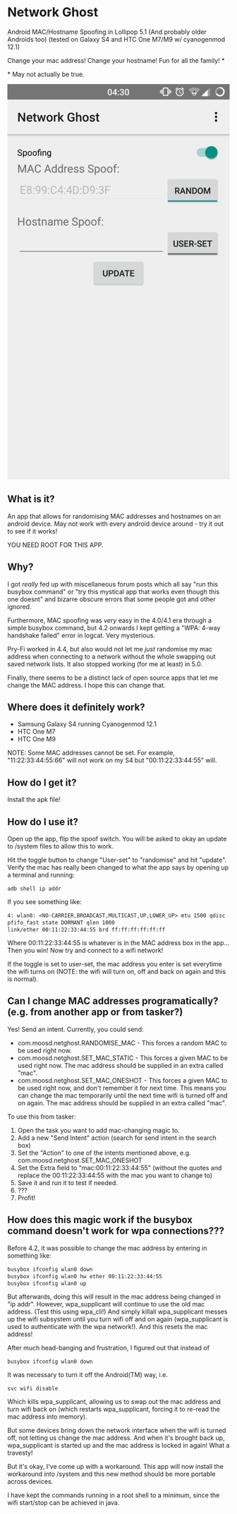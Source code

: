 # Network Ghost

Android MAC/Hostname Spoofing in Lollipop 5.1 (And probably older Androids too) (tested on Galaxy S4 and HTC One M7/M9 w/ cyanogenmod 12.1)

Change your mac address! Change your hostname! Fun for all the family! *

\* May not actually be true.

![Screenshot](screenshots/screenshot.png)

## What is it?
An app that allows for randomising MAC addresses and hostnames on an android device. May not work with every android device around - try it out to see if it works!

YOU NEED ROOT FOR THIS APP.

## Why?
I got *really* fed up with miscellaneous forum posts which all say "run this busybox command" or "try this mystical app that works even though this one doesnt" and bizarre obscure errors that some people got and other ignored.

Furthermore, MAC spoofing was *very* easy in the 4.0/4.1 era through a simple busybox command, but 4.2 onwards I kept getting a "WPA: 4-way handshake failed" error in logcat. Very mysterious.

Pry-Fi worked in 4.4, but also would not let me *just* randomise my mac address when connecting to a network without the whole swapping out saved network lists. It also stopped working (for me at least) in 5.0.

Finally, there seems to be a distinct lack of open source apps that let me change the MAC address. I hope this can change that.

## Where does it definitely work?
* Samsung Galaxy S4 running Cyanogenmod 12.1
* HTC One M7
* HTC One M9

NOTE: Some MAC addresses cannot be set. For example, "11:22:33:44:55:66" will not work on my S4 but "00:11:22:33:44:55" will.

## How do I get it?
Install the apk file!

## How do I use it?
Open up the app, flip the spoof switch. You will be asked to okay an update to /system files to allow this to work.

Hit the toggle button to change "User-set" to "randomise" and hit "update". Verify the mac has really been changed to what the app says by opening up a terminal and running:
```
adb shell ip addr
```
If you see something like:
```
4: wlan0: <NO-CARRIER,BROADCAST,MULTICAST,UP,LOWER_UP> mtu 1500 qdisc pfifo_fast state DORMANT qlen 1000
link/ether 00:11:22:33:44:55 brd ff:ff:ff:ff:ff:ff
```
Where 00:11:22:33:44:55 is whatever is in the MAC address box in the app... Then you win! Now try and connect to a wifi network!

If the toggle is set to user-set, the mac address you enter is set everytime the wifi turns on (NOTE: the wifi will turn on, off and back on again and this is normal).

## Can I change MAC addresses programatically? (e.g. from another app or from tasker?)
Yes! Send an intent. Currently, you could send:
* com.moosd.netghost.RANDOMISE_MAC - This forces a random MAC to be used right now.
* com.moosd.netghost.SET_MAC_STATIC - This forces a given MAC to be used right now. The mac address should be supplied in an extra called "mac".
* com.moosd.netghost.SET_MAC_ONESHOT - This forces a given MAC to be used right now, and don't remember it for next time. This means you can change the mac temporarily until the next time wifi is turned off and on again. The mac address should be supplied in an extra called "mac".

To use this from tasker:

1. Open the task you want to add mac-changing magic to.
2. Add a new "Send Intent" action (search for send intent in the search box)
3. Set the "Action" to one of the intents mentioned above, e.g. com.moosd.netghost.SET_MAC_ONESHOT
4. Set the Extra field to "mac:00:11:22:33:44:55" (without the quotes and replace the 00:11:22:33:44:55 with the mac you want to change to)
5. Save it and run it to test if needed.
6. ???
7. Profit!

## How does this magic work if the busybox command doesn't work for wpa connections???
Before 4.2, it was possible to change the mac address by entering in something like:
```
busybox ifconfig wlan0 down
busybox ifconfig wlan0 hw ether 00:11:22:33:44:55
busybox ifconfig wlan0 up
```
But afterwards, doing this will result in the mac address being changed in "ip addr". However, wpa_supplicant will continue to use the old mac address. (Test this using wpa_cli!) And simply killall wpa_supplicant messes up the wifi subsystem until you turn wifi off and on again (wpa_supplicant is used to authenticate with the wpa network!). And this resets the mac address!

After much head-banging and frustration, I figured out that instead of
```
busybox ifconfig wlan0 down
```
It was necessary to turn it off the Android(TM) way, i.e.
```
svc wifi disable
```
Which kills wpa_supplicant, allowing us to swap out the mac address and turn wifi back on (which restarts wpa_supplicant, forcing it to re-read the mac address into memory).

But some devices bring down the network interface when the wifi is turned off, not letting us change the mac address. And when it's brought back up, wpa_supplicant is started up and the mac address is locked in again! What a travesty!

But it's okay, I've come up with a workaround. This app will now install the workaround into /system and this new method should be more portable across devices.

I have kept the commands running in a root shell to a minimum, since the wifi start/stop can be achieved in java.

